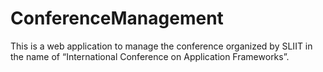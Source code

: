 # ConferenceManagement
This is a web application to manage the conference organized by SLIIT in the name of “International Conference on Application Frameworks”. 
